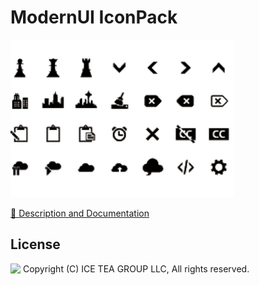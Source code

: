ModernUI IconPack
====

<img src="../Support/Images/ModernUI.png" width="358" height="252">

[📙 Description and Documentation](https://docs.wisej.com/extensions/icon-packs/modernui-iconpack)

License
-------
<img src="http://iceteagroup.com/wp-content/uploads/2017/01/Square-64x64-trasp.png" height="20" align="top"> Copyright (C) ICE TEA GROUP LLC, All rights reserved.
